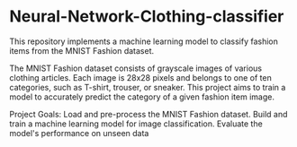 # Neural-Network-Clothing-classifier
This repository implements a machine learning model to classify fashion items from the MNIST Fashion dataset.

The MNIST Fashion dataset consists of grayscale images of various clothing articles. Each image is 28x28 pixels and belongs to one of ten categories, such as T-shirt, trouser, or sneaker. This project aims to train a model to accurately predict the category of a given fashion item image.

Project Goals:
Load and pre-process the MNIST Fashion dataset.
Build and train a machine learning model for image classification.
Evaluate the model's performance on unseen data